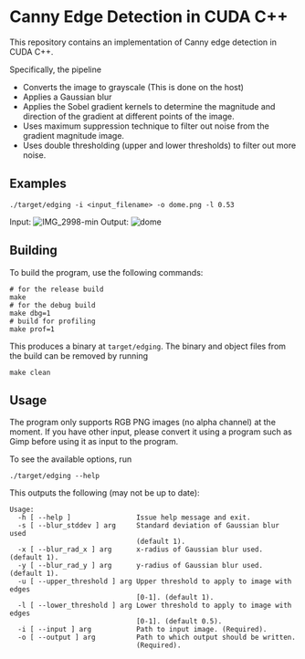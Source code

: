 # Canny Edge Detection in CUDA C++

This repository contains an implementation of Canny edge detection in CUDA C++.

Specifically, the pipeline
- Converts the image to grayscale (This is done on the host)
- Applies a Gaussian blur
- Applies the Sobel gradient kernels to determine the magnitude and direction of the gradient at different points of the image.
- Uses maximum suppression technique to filter out noise from the gradient magnitude image.
- Uses double thresholding (upper and lower thresholds) to filter out more noise. 

## Examples

```{sh}
./target/edging -i <input_filename> -o dome.png -l 0.53
```

Input:
![IMG_2998-min](https://github.com/MarkMizzi/gpu-edge-detection/assets/88614379/875e4ad1-4d41-48a7-be34-b67052ebe7ec)
Output:
![dome](https://github.com/MarkMizzi/gpu-edge-detection/assets/88614379/27ee148d-94f8-4149-9bc6-31abd002c953)

## Building

To build the program, use the following commands:
```{sh}
# for the release build
make
# for the debug build
make dbg=1
# build for profiling
make prof=1
```

This produces a binary at `target/edging`. The binary and object files from the build can be removed by running
```{bash}
make clean
```

## Usage

The program only supports RGB PNG images (no alpha channel) at the moment. 
If you have other input, please convert it using a program such as Gimp before using it as input to the program.

To see the available options, run
```{sh}
./target/edging --help
```

This outputs the following (may not be up to date):
```{text}
Usage:
  -h [ --help ]                Issue help message and exit.
  -s [ --blur_stddev ] arg     Standard deviation of Gaussian blur used 
                               (default 1).
  -x [ --blur_rad_x ] arg      x-radius of Gaussian blur used. (default 1).
  -y [ --blur_rad_y ] arg      y-radius of Gaussian blur used. (default 1).
  -u [ --upper_threshold ] arg Upper threshold to apply to image with edges 
                               [0-1]. (default 1).
  -l [ --lower_threshold ] arg Lower threshold to apply to image with edges 
                               [0-1]. (default 0.5).
  -i [ --input ] arg           Path to input image. (Required).
  -o [ --output ] arg          Path to which output should be written. 
                               (Required).
```
